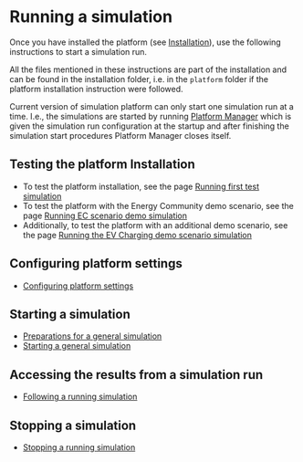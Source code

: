 # Running a simulation

Once you have installed the platform (see [Installation](core_install.md)), use the following instructions to start a simulation run.

All the files mentioned in these instructions are part of the installation and can be found in the installation folder, i.e. in the `platform` folder if the platform installation instruction were followed.

Current version of simulation platform can only start one simulation run at a time. I.e., the simulations are started by running [Platform Manager](core_platformmanager.md) which is given the simulation run configuration at the startup and after finishing the simulation start procedures Platform Manager closes itself.

## Testing the platform Installation

- To test the platform installation, see the page [Running first test simulation](core_run-first.md)
- To test the platform with the Energy Community demo scenario, see the page [Running EC scenario demo simulation](energy_run-ec-demo.md)
- Additionally, to test the platform with an additional demo scenario, see the page [Running the EV Charging demo scenario simulation](energy_run-ev-charging-demo.md)

## Configuring platform settings

- [Configuring platform settings](core_platform-settings.md)

## Starting a simulation

- [Preparations for a general simulation](core_run-preparations.md)
- [Starting a general simulation](core_start-simulation.md)

## Accessing the results from a simulation run

- [Following a running simulation](core_follow-run.md)

## Stopping a simulation

- [Stopping a running simulation](core_stop-simulation.md)
